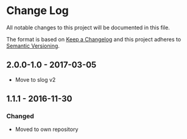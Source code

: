 # Change Log
All notable changes to this project will be documented in this file.

The format is based on [Keep a Changelog](http://keepachangelog.com/)
and this project adheres to [Semantic Versioning](http://semver.org/).

## 2.0.0-1.0 - 2017-03-05

* Move to slog v2

## 1.1.1 - 2016-11-30
### Changed

* Moved to own repository
